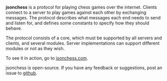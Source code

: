 **jsonchess** is a protocol for playing chess games over the internet.  Clients connect to
a server to play games against each other by exchanging messages.  The protocol describes
what messages each end needs to send and listen for, and defines some constants to specify
how they should behave.

The protocol consists of a core, which must be supported by all servers and clients, and
several modules.  Server implementations can support different modules or not as they wish.

To see it in action, go to [jsonchess.com](http://jsonchess.com).

jsonchess is open-source.  If you have any feedback or suggestions, post an issue to
[github](http://github.com/jsonchess/jsonchess).